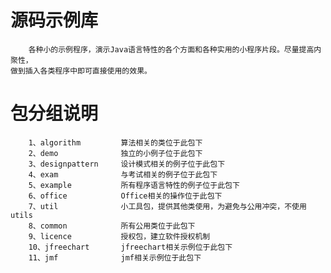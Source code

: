 # 源码示例库
		各种小的示例程序，演示Java语言特性的各个方面和各种实用的小程序片段。尽量提高内聚性，
	做到插入各类程序中即可直接使用的效果。

# 包分组说明
		1、algorithm			算法相关的类位于此包下
		2、demo				独立的小例子位于此包下
		3、designpattern		设计模式相关的例子位于此包下
		4、exam				与考试相关的例子位于此包下
		5、example			所有程序语言特性的例子位于此包下
		6、office			Office相关的操作位于此包下
		7、util				小工具包，提供其他类使用，为避免与公用冲突，不使用utils
		8、common			所有公用类位于此包下
		9、licence			授权包，建立软件授权机制
		10、jfreechart		jfreechart相关示例位于此包下
		11、jmf				jmf相关示例位于此包下
